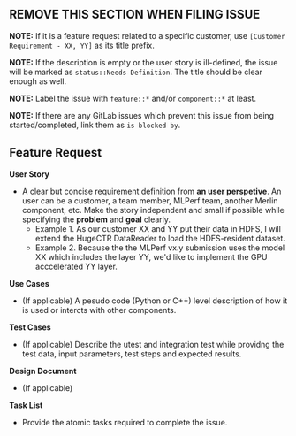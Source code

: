 ## REMOVE THIS SECTION WHEN FILING ISSUE
**NOTE:** If it is a feature request related to a specific customer, use `[Customer Requirement - XX, YY]` as its title prefix.

**NOTE:** If the description is empty or the user story is ill-defined, the issue will be marked as `status::Needs Definition`. The title should be clear enough as well.

**NOTE:** Label the issue with `feature::*` and/or `component::*` at least.

**NOTE:** If there are any GitLab issues which prevent this issue from being started/completed, link them as `is blocked by`.

## Feature Request
**User Story**
- A clear but concise requirement definition from **an user perspetive**. An user can be a customer, a team member, MLPerf team, another Merlin component, etc.  Make the story independent and small if possible while specifying the **problem** and **goal** clearly.
  - Example 1. As our customer XX and YY put their data in HDFS, I will extend the HugeCTR DataReader to load the HDFS-resident dataset. 
  - Example 2. Because the the MLPerf vx.y submission uses the model XX which includes the layer YY, we'd like to implement the GPU acccelerated YY layer.

**Use Cases**
- (If applicable) A pesudo code (Python or C++) level description of how it is used or intercts with other components.

**Test Cases**
- (If applicable) Describe the utest and integration test while providng the test data, input parameters, test steps and expected results.


**Design Document**
- (If applicable)

**Task List**
- Provide the atomic tasks required to complete the issue.
